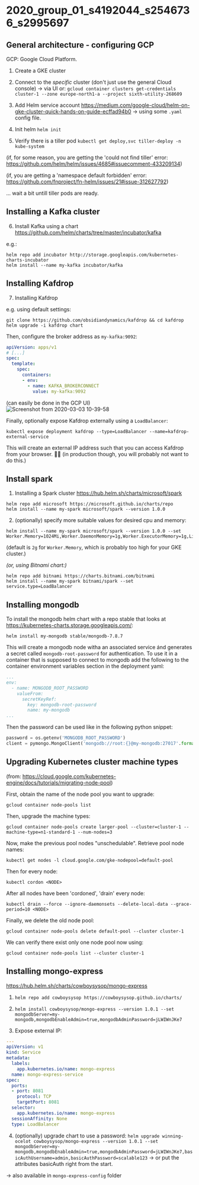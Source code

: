 # 2020_group_01_s4192044_s2546736_s2995697

## General architecture - configuring GCP

GCP: Google Cloud Platform.

1. Create a GKE cluster
2. Connect to the *specific* cluster (don't just use the general Cloud console)
-> via UI or:
`gcloud container clusters get-credentials cluster-1 --zone europe-north1-a --project sixth-utility-268609`

3. Add Helm service account
https://medium.com/google-cloud/helm-on-gke-cluster-quick-hands-on-guide-ecffad94b0
-> using some `.yaml` config file.
4. Init helm
`helm init`

5. Verify there is a tiller pod
`kubectl get deploy,svc tiller-deploy -n kube-system`

(if, for some reason, you are getting the 'could not find tiller' error: https://github.com/helm/helm/issues/4685#issuecomment-433209134)

(if, you are getting a 'namespace default forbidden' error: https://github.com/fnproject/fn-helm/issues/21#issue-312627792)

... wait a bit untill tiller pods are ready.

## Installing a Kafka cluster
6. Install Kafka using a chart
https://github.com/helm/charts/tree/master/incubator/kafka

e.g.:
```shell
helm repo add incubator http://storage.googleapis.com/kubernetes-charts-incubator
helm install --name my-kafka incubator/kafka
```

## Installing Kafdrop
7. Installing Kafdrop

e.g. using default settings:
```shell
git clone https://github.com/obsidiandynamics/kafdrop && cd kafdrop
helm upgrade -i kafdrop chart
```

Then, configure the broker address as `my-kafka:9092`:

```yaml
apiVersion: apps/v1
# [...]
spec:
  template:
    spec:
      containers:
      - env:
        - name: KAFKA_BROKERCONNECT
          value: my-kafka:9092
```

(can easily be done in the GCP UI)
![Screenshot from 2020-03-03 10-39-58](https://user-images.githubusercontent.com/744430/75763328-601aa000-5d3c-11ea-9e1a-4b0d8a696eb0.png)

Finally, optionally expose Kafdrop externally using a `LoadBalancer`:

```shell
kubectl expose deployment kafdrop --type=LoadBalancer --name=kafdrop-external-service
```

This will create an external IP address such that you can access Kafdrop from your browser. ✌🏼 (in production though, you will probably not want to do this.)
<!-- 
1. We use **Helm** to obtain 'charts' (packages) for Kubernetes:
https://docs.bitnami.com/google/get-started-gke/#step-4-install-and-configure-helm
    Login to Cloud Shell and run:
    ```shell
    curl https://raw.githubusercontent.com/kubernetes/helm/master/scripts/get-helm-3 > get_helm.sh
    chmod 700 get_helm.sh
    ./get_helm.sh
    ```
2. Install spark chart:
    ```shell
    helm repo add bitnami https://charts.bitnami.com/bitnami
    helm install my-release bitnami/spark
    ``` -->

## Install spark

1. Installing a Spark cluster
https://hub.helm.sh/charts/microsoft/spark

```shell
helm repo add microsoft https://microsoft.github.io/charts/repo
helm install --name my-spark microsoft/spark --version 1.0.0
```

2. (optionally) specify more suitable values for desired cpu and memory:

```shell
helm install --name my-spark microsoft/spark --version 1.0.0 --set Worker.Memory=1024Mi,Worker.DaemonMemory=1g,Worker.ExecutorMemory=1g,Livy.Enabled=false
```

(default is `2g` for `Worker.Memory`, which is probably too high for your GKE cluster.)


_(or, using Bitnami chart:)_
```shell
helm repo add bitnami https://charts.bitnami.com/bitnami
helm install --name my-spark bitnami/spark --set service.type=LoadBalancer
```


## Installing mongodb

To  install the mongodb helm chart with a repo stable that looks at https://kubernetes-charts.storage.googleapis.com/: 
```shell
helm install my-mongodb stable/mongodb-7.8.7
```

This will create a mongodb node witha an associated service ánd generates a secret called `mongodb-root-password` for authentication. To use it in a container that is supposed to connect to mongodb add the following to the container environment variables section in the deployment yaml:
```yaml
...
env:
  - name: MONGODB_ROOT_PASSWORD
    valueFrom:
      secretKeyRef:
        key: mongodb-root-password
        name: my-mongodb
...
```

Then the password can be used like in the following python snippet:
```python
password = os.getenv('MONGODB_ROOT_PASSWORD')
client = pymongo.MongoClient('mongodb://root:{}@my-mongodb:27017'.format(password))
```

## Upgrading Kubernetes cluster machine types

(from: https://cloud.google.com/kubernetes-engine/docs/tutorials/migrating-node-pool)

First, obtain the name of the node pool you want to upgrade:
```shell
gcloud container node-pools list
```

Then, upgrade the machine types:
```shell
gcloud container node-pools create larger-pool --cluster=cluster-1 --machine-type=n1-standard-1 --num-nodes=3
```

Now, make the previous pool nodes "unschedulable". Retrieve pool node names:

```shell
kubectl get nodes -l cloud.google.com/gke-nodepool=default-pool
```

Then for every node:

```shell
kubectl cordon <NODE>
```

After all nodes have been 'cordoned', 'drain' every node:

```shell
kubectl drain --force --ignore-daemonsets --delete-local-data --grace-period=10 <NODE>
```

Finally, we delete the old node pool:

```shell
gcloud container node-pools delete default-pool --cluster cluster-1
```

We can verify there exist only one node pool now using:

```shell
gcloud container node-pools list --cluster cluster-1
```

## Installing mongo-express

https://hub.helm.sh/charts/cowboysysop/mongo-express

1. `helm repo add cowboysysop https://cowboysysop.github.io/charts/`

2. `helm install cowboysysop/mongo-express --version 1.0.1 --set mongodbServer=my-mongodb,mongodbEnableAdmin=true,mongodbAdminPassword=jLWIWnJKe7`

3. Expose external IP:

```yaml
---
apiVersion: v1
kind: Service
metadata:
  labels:
    app.kubernetes.io/name: mongo-express
  name: mongo-express-service
spec:
  ports:
  - port: 8081
    protocol: TCP
    targetPort: 8081
  selector:
    app.kubernetes.io/name: mongo-express
  sessionAffinity: None
  type: LoadBalancer
```

4. (optionally) upgrade chart to use a password:
`helm upgrade winning-ocelot cowboysysop/mongo-express --version 1.0.1 --set mongodbServer=my-mongodb,mongodbEnableAdmin=true,mongodbAdminPassword=jLWIWnJKe7,basicAuthUsername=admin,basicAuthPassword=scalable123`
-> or put the attributes basicAuth right from the start.

-> also available in `mongo-express-config` folder